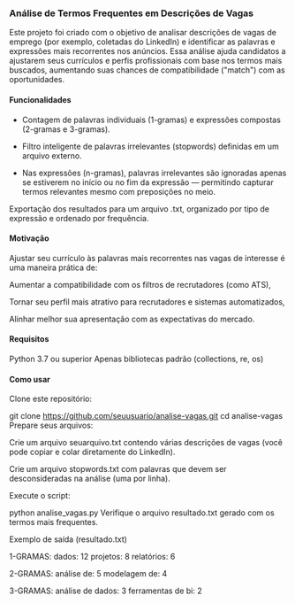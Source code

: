 ### Análise de Termos Frequentes em Descrições de Vagas

 Este projeto foi criado com o objetivo de analisar descrições de vagas de emprego (por exemplo, coletadas do LinkedIn) e identificar as palavras e expressões mais recorrentes nos anúncios. Essa análise ajuda candidatos a ajustarem seus currículos e perfis profissionais com base nos termos mais buscados, aumentando suas chances de compatibilidade ("match") com as oportunidades.

 #### Funcionalidades

- Contagem de palavras individuais (1-gramas) e expressões compostas (2-gramas e 3-gramas).

- Filtro inteligente de palavras irrelevantes (stopwords) definidas em um arquivo externo.

- Nas expressões (n-gramas), palavras irrelevantes são ignoradas apenas se estiverem no início ou no fim da expressão — permitindo capturar termos relevantes mesmo com preposições no meio.

Exportação dos resultados para um arquivo .txt, organizado por tipo de expressão e ordenado por frequência.

#### Motivação
Ajustar seu currículo às palavras mais recorrentes nas vagas de interesse é uma maneira prática de:

Aumentar a compatibilidade com os filtros de recrutadores (como ATS),

Tornar seu perfil mais atrativo para recrutadores e sistemas automatizados,

Alinhar melhor sua apresentação com as expectativas do mercado.

#### Requisitos
Python 3.7 ou superior
Apenas bibliotecas padrão (collections, re, os)

#### Como usar

Clone este repositório:

git clone https://github.com/seuusuario/analise-vagas.git
cd analise-vagas
Prepare seus arquivos:

Crie um arquivo seuarquivo.txt contendo várias descrições de vagas (você pode copiar e colar diretamente do LinkedIn).

Crie um arquivo stopwords.txt com palavras que devem ser desconsideradas na análise (uma por linha).

Execute o script:

python analise_vagas.py
Verifique o arquivo resultado.txt gerado com os termos mais frequentes.

Exemplo de saída (resultado.txt)

1-GRAMAS:
dados: 12
projetos: 8
relatórios: 6

2-GRAMAS:
análise de: 5
modelagem de: 4

3-GRAMAS:
análise de dados: 3
ferramentas de bi: 2





